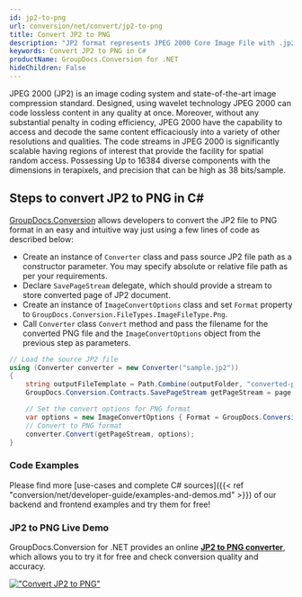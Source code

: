 ```yaml
---
id: jp2-to-png
url: conversion/net/convert/jp2-to-png
title: Convert JP2 to PNG
description: "JP2 format represents JPEG 2000 Core Image File with .jp2 extension. Learn how to convert JP2 to PNG file programmatically in C# language using GroupDocs.Conversion for .NET library."
keywords: Convert JP2 to PNG in C#
productName: GroupDocs.Conversion for .NET
hideChildren: False
---
```


JPEG 2000 (JP2) is an image coding system and state-of-the-art image compression standard. Designed, using wavelet technology JPEG 2000 can code lossless content in any quality at once. Moreover, without any substantial penalty in coding efficiency, JPEG 2000  have the capability to access and decode the same content efficaciously into a variety of other resolutions and qualities. The code streams in JPEG 2000 is significantly scalable having regions of interest that provide the facility for spatial random access. Possessing Up to 16384 diverse components with the dimensions in terapixels, and precision that can be high as 38 bits/sample.

## Steps to convert JP2 to PNG in C#

[GroupDocs.Conversion](https://products.groupdocs.com/conversion/net) allows developers to convert the JP2 file to PNG format in an easy and intuitive way just using a few lines of code as described below:

* Create an instance of `Converter` class and pass source JP2 file path as a constructor parameter. You may specify absolute or relative file path as per your requirements. 
* Declare `SavePageStream` delegate, which should provide a stream to store converted page of JP2 document.
* Create an instance of `ImageConvertOptions` class and set `Format` property to `GroupDocs.Conversion.FileTypes.ImageFileType.Png`.
* Call `Converter` class `Convert` method and pass the filename for the converted PNG file and the `ImageConvertOptions` object from the previous step as parameters.

```csharp
// Load the source JP2 file
using (Converter converter = new Converter("sample.jp2"))
{
    string outputFileTemplate = Path.Combine(outputFolder, "converted-page-{0}.png");
    GroupDocs.Conversion.Contracts.SavePageStream getPageStream = page => new FileStream(string.Format(outputFileTemplate, page), FileMode.Create);

    // Set the convert options for PNG format
    var options = new ImageConvertOptions { Format = GroupDocs.Conversion.FileTypes.ImageFileType.Png };   
    // Convert to PNG format
    converter.Convert(getPageStream, options);
}
```

### Code Examples

Please find more [use-cases and complete C# sources]({{< ref "conversion/net/developer-guide/examples-and-demos.md" >}}) of our backend and frontend examples and try them for free!

### JP2 to PNG Live Demo

GroupDocs.Conversion for .NET provides an online [**JP2 to PNG converter**](https://products.groupdocs.app/conversion/jp2-to-png), which allows you to try it for free and check conversion quality and accuracy.

[!["Convert JP2 to PNG"](conversion/net/images/convert-to-png/convert-jp2-to-png.png)](https://products.groupdocs.app/conversion/jp2-to-png)